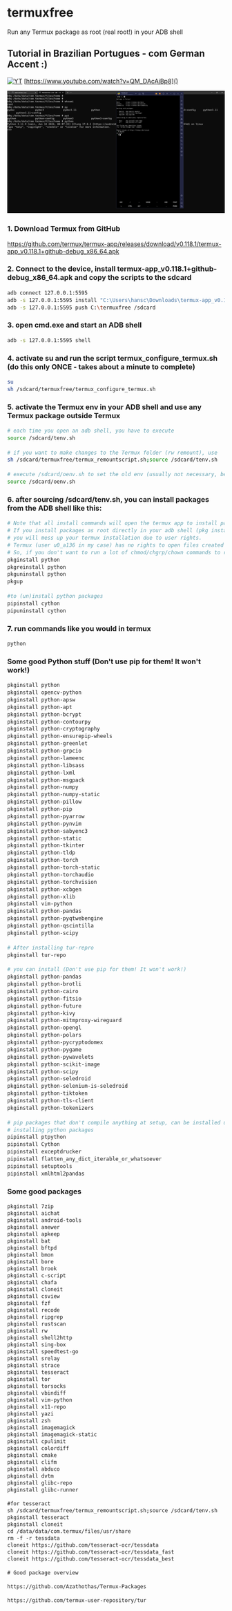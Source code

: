 # termuxfree
Run any Termux package as root (real root!) in your ADB shell

## Tutorial in Brazilian Portugues - com German Accent :)

[![YT](https://i.ytimg.com/vi/QM_DAcAjBp8/maxresdefault.jpg)](https://www.youtube.com/watch?v=QM_DAcAjBp8)
[https://www.youtube.com/watch?v=QM_DAcAjBp8]()

![](https://github.com/hansalemaos/termuxfree/blob/main/pythonasroot.png?raw=true)

### 1. Download Termux from GitHub 
https://github.com/termux/termux-app/releases/download/v0.118.1/termux-app_v0.118.1+github-debug_x86_64.apk

### 2. Connect to the device, install termux-app_v0.118.1+github-debug_x86_64.apk and copy the scripts to the sdcard

```sh
adb connect 127.0.0.1:5595
adb -s 127.0.0.1:5595 install "C:\Users\hansc\Downloads\termux-app_v0.118.1+github-debug_x86_64.apk"
adb -s 127.0.0.1:5595 push C:\termuxfree /sdcard
```

### 3. open cmd.exe and start an ADB shell 

```sh
adb -s 127.0.0.1:5595 shell 
```

### 4. activate su and run the script termux_configure_termux.sh (do this only ONCE - takes about a minute to complete)
```sh
su 
sh /sdcard/termuxfree/termux_configure_termux.sh
```

### 5. activate the Termux env in your ADB shell and use any Termux package outside Termux 
```sh
# each time you open an adb shell, you have to execute 
source /sdcard/tenv.sh

# if you want to make changes to the Termux folder (rw remount), use
sh /sdcard/termuxfree/termux_remountscript.sh;source /sdcard/tenv.sh 

# execute /sdcard/oenv.sh to set the old env (usually not necessary, because adb resets the env automatically each time you start it)
source /sdcard/oenv.sh
```

### 6. after sourcing /sdcard/tenv.sh, you can install packages from the ADB shell like this:
```sh
# Note that all install commands will open the termux app to install packages.  
# If you install packages as root directly in your adb shell (pkg install), 
# you will mess up your termux installation due to user rights. 
# Termux (user u0_a136 in my case) has no rights to open files created by root (user 0) or shell (user 2000)
# So, if you don't want to run a lot of chmod/chgrp/chown commands to repair your Termux installation, install packages using these commands:
pkginstall python
pkgreinstall python
pkguninstall python
pkgup

#to (un)install python packages 
pipinstall cython
pipuninstall cython

```
### 7. run commands like you would in termux 
```sh
python
```

### Some good Python stuff (Don't use pip for them! It won't work!)
```sh
pkginstall python
pkginstall opencv-python
pkginstall python-apsw
pkginstall python-apt
pkginstall python-bcrypt
pkginstall python-contourpy
pkginstall python-cryptography
pkginstall python-ensurepip-wheels
pkginstall python-greenlet
pkginstall python-grpcio
pkginstall python-lameenc
pkginstall python-libsass
pkginstall python-lxml
pkginstall python-msgpack
pkginstall python-numpy
pkginstall python-numpy-static
pkginstall python-pillow
pkginstall python-pip
pkginstall python-pyarrow
pkginstall python-pynvim
pkginstall python-sabyenc3
pkginstall python-static
pkginstall python-tkinter
pkginstall python-tldp
pkginstall python-torch
pkginstall python-torch-static
pkginstall python-torchaudio
pkginstall python-torchvision
pkginstall python-xcbgen
pkginstall python-xlib
pkginstall vim-python
pkginstall python-pandas
pkginstall python-pyqtwebengine
pkginstall python-qscintilla
pkginstall python-scipy

# After installing tur-repro 
pkginstall tur-repo

# you can install (Don't use pip for them! It won't work!)
pkginstall python-pandas
pkginstall python-brotli
pkginstall python-cairo
pkginstall python-fitsio
pkginstall python-future
pkginstall python-kivy
pkginstall python-mitmproxy-wireguard
pkginstall python-opengl
pkginstall python-polars
pkginstall python-pycryptodomex
pkginstall python-pygame
pkginstall python-pywavelets
pkginstall python-scikit-image
pkginstall python-scipy
pkginstall python-seledroid
pkginstall python-selenium-is-seledroid
pkginstall python-tiktoken
pkginstall python-tls-client
pkginstall python-tokenizers

# pip packages that don't compile anything at setup, can be installed using pip
# installing python packages 
pipinstall ptpython
pipinstall Cython
pipinstall exceptdrucker
pipinstall flatten_any_dict_iterable_or_whatsoever
pipinstall setuptools
pipinstall xmlhtml2pandas


```

### Some good packages 
```
pkginstall 7zip
pkginstall aichat
pkginstall android-tools
pkginstall anewer
pkginstall apkeep
pkginstall bat
pkginstall bftpd
pkginstall bmon
pkginstall bore
pkginstall brook
pkginstall c-script
pkginstall chafa
pkginstall cloneit
pkginstall csview
pkginstall fzf
pkginstall recode
pkginstall ripgrep
pkginstall rustscan
pkginstall rw
pkginstall shell2http
pkginstall sing-box
pkginstall speedtest-go
pkginstall srelay
pkginstall strace
pkginstall tesseract
pkginstall tor
pkginstall torsocks
pkginstall vbindiff
pkginstall vim-python
pkginstall x11-repo
pkginstall yazi
pkginstall zsh
pkginstall imagemagick
pkginstall imagemagick-static
pkginstall cpulimit
pkginstall colordiff
pkginstall cmake
pkginstall clifm
pkginstall abduco
pkginstall dvtm
pkginstall glibc-repo
pkginstall glibc-runner

#for tesseract
sh /sdcard/termuxfree/termux_remountscript.sh;source /sdcard/tenv.sh 
pkginstall tesseract
pkginstall cloneit
cd /data/data/com.termux/files/usr/share
rm -f -r tessdata
cloneit https://github.com/tesseract-ocr/tessdata
cloneit https://github.com/tesseract-ocr/tessdata_fast
cloneit https://github.com/tesseract-ocr/tessdata_best

# Good package overview 

https://github.com/Azathothas/Termux-Packages

https://github.com/termux-user-repository/tur
```
